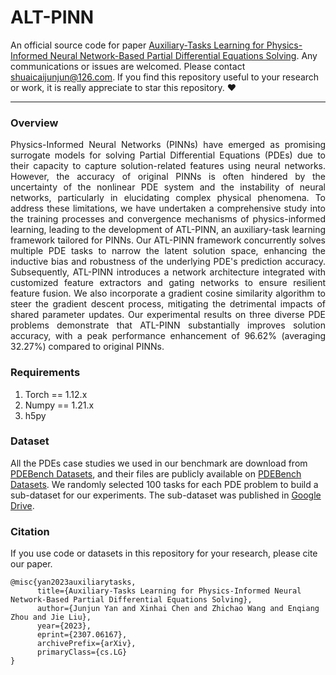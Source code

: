 # ALT-PINN

An official source code for paper [Auxiliary-Tasks Learning for Physics-Informed Neural Network-Based Partial Differential Equations Solving](https://arxiv.org/abs/2307.06167). Any communications or issues are welcomed. Please contact shuaicaijunjun@126.com. If you find this repository useful to your research or work, it is really appreciate to star this repository. :heart:

-------------

### Overview

<p align = "justify"> 
Physics-Informed Neural Networks (PINNs) have emerged as promising surrogate models for solving Partial Differential Equations (PDEs) due to their capacity to capture solution-related features using neural networks. However, the accuracy of original PINNs is often hindered by the uncertainty of the nonlinear PDE system and the instability of neural networks, particularly in elucidating complex physical phenomena. To address these limitations, we have undertaken a comprehensive study into the training processes and convergence mechanisms of physics-informed learning, leading to the development of ATL-PINN, an auxiliary-task learning framework tailored for PINNs. Our ATL-PINN framework concurrently solves multiple PDE tasks to narrow the latent solution space, enhancing the inductive bias and robustness of the underlying PDE's prediction accuracy. Subsequently, ATL-PINN introduces a network architecture integrated with customized feature extractors and gating networks to ensure resilient feature fusion. We also incorporate a gradient cosine similarity algorithm to steer the gradient descent process, mitigating the detrimental impacts of shared parameter updates. Our experimental results on three diverse PDE problems demonstrate that ATL-PINN substantially improves solution accuracy, with a peak performance enhancement of 96.62% (averaging 32.27%) compared to original PINNs.
</p>


### Requirements

1. Torch == 1.12.x
2. Numpy == 1.21.x
3. h5py

### Dataset

All the PDEs case studies we used in our benchmark are download from [PDEBench Datasets](https://github.com/pdebench/PDEBench), and their files are publicly available on [PDEBench Datasets](https://darus.uni-stuttgart.de/dataset.xhtml?persistentId=doi:10.18419/darus-2986). We randomly selected 100 tasks for each PDE problem to build a sub-dataset for our experiments. The sub-dataset was published in [Google Drive](https://drive.google.com/drive/folders/1n1lHasFJGIEEg_Nm792at2rJeB1QQh0W?usp=sharing).

### Citation

If you use code or datasets in this repository for your research, please cite our paper.

```
@misc{yan2023auxiliarytasks,
      title={Auxiliary-Tasks Learning for Physics-Informed Neural Network-Based Partial Differential Equations Solving}, 
      author={Junjun Yan and Xinhai Chen and Zhichao Wang and Enqiang Zhou and Jie Liu},
      year={2023},
      eprint={2307.06167},
      archivePrefix={arXiv},
      primaryClass={cs.LG}
}
```

